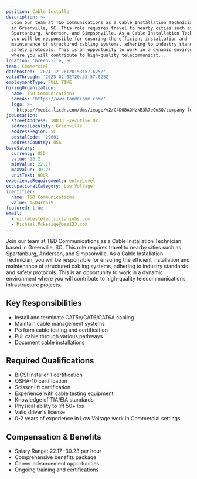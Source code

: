 ```yaml
---
position: Cable Installer
description: >-
  Join our team at T&D Communications as a Cable Installation Technician based
  in Greenville, SC. This role requires travel to nearby cities such as
  Spartanburg, Anderson, and Simpsonville. As a Cable Installation Technician,
  you will be responsible for ensuring the efficient installation and
  maintenance of structured cabling systems, adhering to industry standards and
  safety protocols. This is an opportunity to work in a dynamic environment
  where you will contribute to high-quality telecommunicat...
location: 'Greenville, SC'
team: Commercial
datePosted: '2024-12-26T20:53:57.625Z'
validThrough: '2025-02-02T20:53:57.625Z'
employmentType: FULL_TIME
hiringOrganization:
  name: T&D Communications
  sameAs: 'https://www.tanddcomm.com/'
  logo: >-
    https://media.licdn.com/dms/image/v2/C4D0BAQHzkB3k7eQoSQ/company-logo_200_200/company-logo_200_200/0/1631320385872?e=2147483647&v=beta&t=nuFy5lrwqoCuQ6_2P8hO_EwhwJlnndzcbM7ZPSfdKlM
jobLocation:
  streetAddress: 10833 Executive Dr.
  addressLocality: Greenville
  addressRegion: SC
  postalCode: '29601'
  addressCountry: USA
baseSalary:
  currency: USD
  value: 26.2
  minValue: 22.17
  maxValue: 30.23
  unitText: HOUR
experienceRequirements: entryLevel
occupationalCategory: Low Voltage
identifier:
  name: T&D Communications
  value: T&D4rqni9
featured: true
email:
  - will@bestelectricianjobs.com
  - Michael.Mckeaige@pes123.com
---
```




Join our team at T&D Communications as a Cable Installation Technician based in Greenville, SC. This role requires travel to nearby cities such as Spartanburg, Anderson, and Simpsonville. As a Cable Installation Technician, you will be responsible for ensuring the efficient installation and maintenance of structured cabling systems, adhering to industry standards and safety protocols. This is an opportunity to work in a dynamic environment where you will contribute to high-quality telecommunications infrastructure projects.

## Key Responsibilities
- Install and terminate CAT5e/CAT6/CAT6A cabling
- Maintain cable management systems
- Perform cable testing and certification
- Pull cable through various pathways
- Document cable installations

## Required Qualifications
- BICSI Installer 1 certification
- OSHA-10 certification
- Scissor lift certification
- Experience with cable testing equipment
- Knowledge of TIA/EIA standards
- Physical ability to lift 50+ lbs
- Valid driver's license
- 0-2 years of experience in Low Voltage work in Commercial settings

## Compensation & Benefits
- Salary Range: $22.17-$30.23 per hour
- Comprehensive benefits package
- Career advancement opportunities
- Ongoing training and certifications